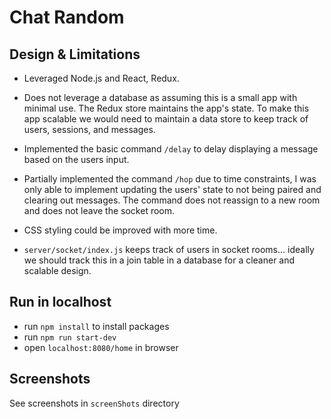 # Chat Random

## Design & Limitations
- Leveraged Node.js and React, Redux.

- Does not leverage a database as assuming this is a small app with minimal use. The Redux store maintains the app's state. To make this app scalable we would need to maintain a data store to keep track of users, sessions, and messages.

- Implemented the basic command `/delay` to delay displaying a message based on the users input.

- Partially implemented the command `/hop` due to time constraints, I was only able to implement updating the users' state to not being paired and clearing out messages. The command does not reassign to a new room and does not leave the socket room.

- CSS styling could be improved with more time.

- `server/socket/index.js` keeps track of users in socket rooms... ideally we should track this in a join table in a database for a cleaner and scalable design.


## Run in localhost
- run `npm install` to install packages
- run `npm run start-dev`
- open `localhost:8080/home` in browser

## Screenshots
See screenshots in `screenShots` directory
